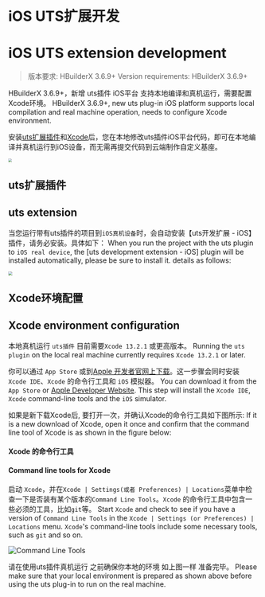# iOS UTS扩展开发
# iOS UTS extension development

> 版本要求: HBuilderX 3.6.9+
> Version requirements: HBuilderX 3.6.9+

HBuilderX 3.6.9+，新增 uts插件 iOS平台 支持本地编译和真机运行，需要配置Xcode环境。
HBuilderX 3.6.9+, new uts plug-in iOS platform supports local compilation and real machine operation, needs to configure Xcode environment.

安装[uts扩展插件](#uts扩展插件)和[Xcode](#xcode环境配置)后，您在本地修改uts插件iOS平台代码，即可在本地编译并真机运行到iOS设备，而无需再提交代码到云端制作自定义基座。

<img src="https://qiniu-web-assets.dcloud.net.cn/unidoc/zh/20221111172603.jpg" style="zoom: 45%" />

## uts扩展插件
## uts extension

当您运行带有uts插件的项目到`iOS真机设备`时，会自动安装【uts开发扩展 - iOS】插件，请务必安装。具体如下：
When you run the project with the uts plugin to `iOS real device`, the [uts development extension - iOS] plugin will be installed automatically, please be sure to install it. details as follows:

<img src="https://qiniu-web-assets.dcloud.net.cn/unidoc/zh/ios_uts%E5%BC%80%E5%8F%91%E6%8F%92%E4%BB%B6.jpg" style="zoom: 50%" />

## Xcode环境配置
## Xcode environment configuration

本地真机运行 `uts插件` 目前需要`Xcode 13.2.1` 或更高版本。
Running the `uts plugin` on the local real machine currently requires `Xcode 13.2.1` or later.

你可以通过 `App Store` 或到[Apple 开发者官网上下载](https://developer.apple.com/xcode/downloads/ank)。这一步骤会同时安装 `Xcode IDE`、`Xcode` 的命令行工具和 `iOS` 模拟器。
You can download it from the `App Store` or [Apple Developer Website](https://developer.apple.com/xcode/downloads/ank). This step will install the `Xcode IDE`, `Xcode` command-line tools and the `iOS` simulator.

如果是新下载Xcode后, 要打开一次，并确认Xcode的命令行工具如下图所示:
If it is a new download of Xcode, open it once and confirm that the command line tool of Xcode is as shown in the figure below:

#### Xcode 的命令行工具
#### Command line tools for Xcode

启动 `Xcode`，并在`Xcode | Settings(或者 Preferences) | Locations`菜单中检查一下是否装有某个版本的`Command Line Tools`。`Xcode` 的命令行工具中包含一些必须的工具，比如`git`等。
Start `Xcode` and check to see if you have a version of `Command Line Tools` in the `Xcode | Settings (or Preferences) | Locations` menu. `Xcode`'s command-line tools include some necessary tools, such as `git` and so on.

![Command Line Tools](https://native-res.dcloud.net.cn/images/uts/iOS/xcode_command_line_tool.jpeg)

请在使用uts插件真机运行 之前确保你本地的环境 如上图一样 准备完毕。
Please make sure that your local environment is prepared as shown above before using the uts plug-in to run on the real machine.